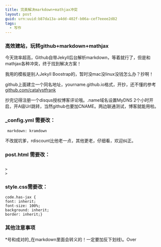 ```yaml
---
title: 完美解决markdown+mathjax冲突
layout: post
guid: urn:uuid:b87da13a-a4dd-402f-b06a-cef7eeee2d82
tags:
  - 写作
---
```



### 高效建站，玩转github+markdown+mathjax

今天效率超高，Github自带Jekyll后台解析markdown，等着就行了，但是和mathjax各种冲突，终于找到解决方案！

我用的模板是别人Jekyll Boostrap的，暂时没mac没linux没钱怎么办？抄啊！

github上面建立一个同名地址，yourname.github.io格式，开抄，还不懂的参考[github.com/catalystfrank](http://github.com/catalystfrank)

抄完记得注册一个disqus授权博客评论哦。.name域名设置MyDNS 2个小时开启，开A级Url跳转，当然github也要加CNAME。两边联通测试，博客就能用啦。

### \_config.yml 需要改：

<pre><code> markdown: kramdown </code></pre>

不改就坑爹，rdiscount比他老一点，其他更老，仔细看，欢迎纠正。

### post.html 需要改：

<code>
> <script type="text/x-mathjax-config">
> 	MathJax.Hub.Config({
> 	tex2jax: {
>   inlineMath: [['$','$'], ['\\(','\\)']],
>   processEscapes: true,
>   skipTags: ['script', 'noscript', 'style', 'textarea', 'pre']
>   },
> 	TeX: {
>             equationNumbers: {
>                 autoNumber: ["AMS"],
>                 useLabelIds: true
>             }
>         },
>         "HTML-CSS": {
>             linebreaks: {
>                 automatic: true
>             },
>             scale: 85
>         },
>         SVG: {
>             linebreaks: {
>                 automatic: true
>             }
>         }
> 	});
> 	MathJax.Hub.Queue(function() {
>     var all = MathJax.Hub.getAllJax(), i;
>     for(i = 0; i < all.length; i += 1) {
>         all[i].SourceElement().parentNode.className += ' has-jax';
>     }
> 	});
> 	</script>
>   <script type="text/javascript" src="http://cdn.mathjax.org/mathjax/latest/MathJax.js?config=TeX-AMS-MML_HTMLorMML"></script>
</code>

### style.css需要改：

<pre><code>code.has-jax {
font: inherit; 
font-size: 100%; 
background: inherit; 
border: inherit;}
</code></pre>

### 其他注意事项

\*号和成对的\_在markdown里面会转义的！一定要加反下划线\\。Over
